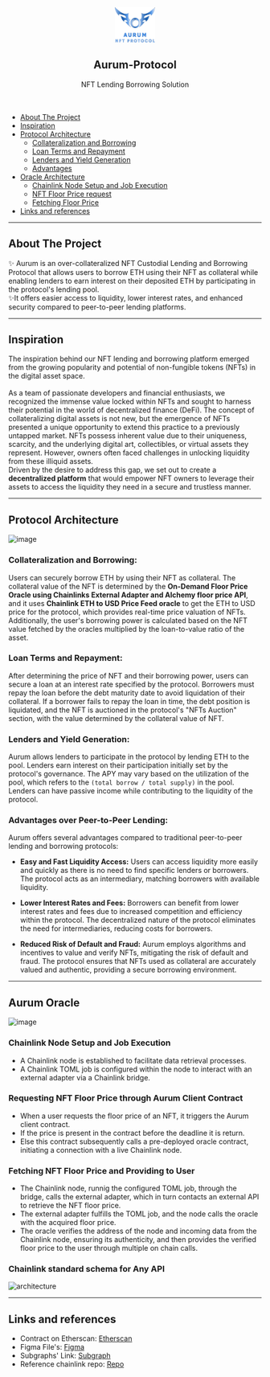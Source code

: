 <p align = "center"> 
  <img src="https://github.com/Aurum-Platform/.github/blob/main/profile/svg.svg" height="70" width="80" style="background-color: black; display: inline-block;">
  <h2 align="center">Aurum-Protocol</h2>
</p align = "center">
  <p align="center">
   NFT Lending Borrowing Solution 
    <br />
<!--     <a href="https://nft-lending-borrowing-protocol.vercel.app/"><strong>Try it out (on sepoli) »</strong></a> -->
    <br />
    <br />
    
- [About The Project](#about-the-project)
- [Inspiration](#inspiration)
- [Protocol Architecture](#protocol-architecture)
  - [Collateralization and Borrowing](#collateralization-and-borrowing)
  - [Loan Terms and Repayment](#loan-terms-and-repayment)
  - [Lenders and Yield Generation](#lenders-and-yield-generation)
  - [Advantages](#advantages-over-peer-to-peer-lending)
- [Oracle Architecture](#aurum-oracle)
  - [Chainlink Node Setup and Job Execution](#chainlink-node-setup-and-job-execution)
  - [NFT Floor Price request](#requesting-nft-floor-price-through-aurum-client-contract)
  - [Fetching Floor Price](#fetching-nft-floor-price-and-providing-to-user)
- [Links and references](#links-and-references)

---

## About The Project
✨ Aurum is an over-collateralized NFT Custodial Lending and Borrowing Protocol that allows users to borrow ETH using their NFT as collateral while enabling lenders to earn interest on their deposited ETH by participating in the protocol's lending pool. <br />
✨It offers easier access to liquidity, lower interest rates, and enhanced security compared to peer-to-peer lending platforms.

---
## Inspiration
The inspiration behind our NFT lending and borrowing platform emerged from the growing popularity and potential of non-fungible tokens (NFTs) in the digital asset space. <br /> <br />
As a team of passionate developers and financial enthusiasts, we recognized the immense value locked within NFTs and sought to harness their potential in the world of decentralized finance (DeFi).
The concept of collateralizing digital assets is not new, but the emergence of NFTs presented a unique opportunity to extend this practice to a previously untapped market. NFTs possess inherent value due to their uniqueness, scarcity, and the underlying digital art, collectibles, or virtual assets they represent. However, owners often faced challenges in unlocking liquidity from these illiquid assets. <br />
Driven by the desire to address this gap, we set out to create a **decentralized platform** that would empower NFT owners to leverage their assets to access the liquidity they need in a secure and trustless manner. 
***

## Protocol Architecture
![image](https://github.com/Aurum-Platform/.github/assets/106421807/daa31764-54ba-4be0-96f5-f98977a2c104)

### Collateralization and Borrowing:
  Users can securely borrow ETH by using their NFT as collateral. The collateral value of the NFT is determined by the **On-Demand Floor Price Oracle using Chainlinks External Adapter and Alchemy floor price API**, and it uses **Chainlink ETH to USD Price Feed oracle** to get the ETH to USD price for the protocol, which provides real-time price valuation of NFTs. Additionally, the user's borrowing power is calculated based on the NFT value fetched by the oracles multiplied by the loan-to-value ratio of the asset.

### Loan Terms and Repayment:
After determining the price of NFT and their borrowing power, users can secure a loan at an interest rate specified by the protocol. Borrowers must repay the loan before the debt maturity date to avoid liquidation of their collateral. If a borrower fails to repay the loan in time, the debt position is liquidated, and the NFT is auctioned in the protocol's "NFTs Auction" section, with the value determined by the collateral value of NFT.

### Lenders and Yield Generation:
  Aurum allows lenders to participate in the protocol by lending ETH to the pool. Lenders earn interest on their participation initially set by the protocol's governance. The APY may vary based on the utilization of the pool, which refers to the `(total borrow / total supply)` in the pool. Lenders can have passive income while contributing to the liquidity of the protocol.

### Advantages over Peer-to-Peer Lending:
  Aurum offers several advantages compared to traditional peer-to-peer lending and borrowing protocols:

  * **Easy and Fast Liquidity Access:** Users can access liquidity more easily and quickly as there is no need to find specific lenders or borrowers. The protocol acts as an intermediary, matching borrowers with available liquidity.

  * **Lower Interest Rates and Fees:** Borrowers can benefit from lower interest rates and fees due to increased competition and efficiency within the protocol. The decentralized nature of the protocol eliminates the need for intermediaries, reducing costs for borrowers.

  * **Reduced Risk of Default and Fraud:** Aurum employs algorithms and incentives to value and verify NFTs, mitigating the risk of default and fraud. The protocol ensures that NFTs used as collateral are accurately valued and authentic, providing a secure borrowing environment.
  
---

## Aurum Oracle

![image](https://github.com/Aurum-Platform/.github/assets/106421807/486c4129-241c-4de0-bbaa-65687d48baf7)

### Chainlink Node Setup and Job Execution

 * A Chainlink node is established to facilitate data retrieval processes.
 * A Chainlink TOML job is configured within the node to interact with an external adapter via a Chainlink bridge.

### Requesting NFT Floor Price through Aurum Client Contract

 * When a user requests the floor price of an NFT, it triggers the Aurum client contract.
 * If the price is present in the contract before the deadline it is return.
 * Else this contract subsequently calls a pre-deployed oracle contract, initiating a connection with a live Chainlink node.

### Fetching NFT Floor Price and Providing to User

 * The Chainlink node, runnig the configured TOML job, through the bridge, calls the external adapter, which in turn contacts an external API to retrieve the NFT floor price.
 * The external adapter fulfills the TOML job, and the node calls the oracle with the acquired floor price.
 * The oracle verifies the address of the node and incoming data from the Chainlink node, ensuring its authenticity, and then provides the verified floor price to the user through multiple on chain calls.

### Chainlink standard schema for Any API
![architecture](https://github.com/Aurum-Platform/.github/assets/106421807/444b59f5-758d-409a-90d3-598f7a6d2879)
  
---
## Links and references
- Contract on Etherscan: [Etherscan](https://sepolia.etherscan.io/address/0x532dFde42Cf3F2286B0B8223E22CdaBE45249F46)
- Figma File's: [Figma](https://www.figma.com/file/glPqL1ZHLqNwPauBKnm7Kw/Untitled?type=design&node-id=0-1&t=VFufaBNNwZgKHQ5y-0)
- Subgraphs' Link: [Subgraph](https://thegraph.com/studio/subgraph/aurum/)
- Reference chainlink repo: [Repo](https://github.com/zeuslawyer/cl-fall22-external-adapters.git)
